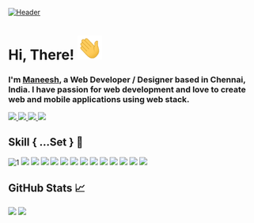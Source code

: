 [![Header](https://raw.githubusercontent.com/manu2699/manu2699/master/Header.gif "Hero")](https://maneeshk.now.sh)

# Hi, There! <img src="https://raw.githubusercontent.com/manu2699/manu2699/master/wave.gif" width="50px">

### I'm [Maneesh](https://maneeshk.now.sh), a Web Developer / Designer based in Chennai, India. I have passion for web development and love to create web and mobile applications using web stack.

<a href="https://www.linkedin.com/in/manuvk" alt="LinkedIn">
	<img src="https://img.shields.io/badge/-LinkedIn-blue?style=for-the-badge&logo=linkedin&logoColor=white&color=blue" />
</a>
<a href="mailto:maneeshvijaykar@gmail.com" alt="G-Mail">
	<img src="https://img.shields.io/badge/-Gmail-blue?style=for-the-badge&logo=gmail&logoColor=white&color=red" />
</a>
<a href="https://dribbble.com/manuvk" alt="Dribble">
	<img src="https://img.shields.io/badge/-Dribble-blue?style=for-the-badge&logo=Dribbble&logoColor=white&color=ea4c89" />
</a>
<a href="https://maneeshk.now.sh" alt="Portfolio Site">
	<img src="https://img.shields.io/badge/-Portfolio-blue?style=for-the-badge&logo=Google%20Chrome&logoColor=white&color=bluefd" />
</a>

## Skill { ...Set } 🔧

![1](https://img.shields.io/badge/Lang-JavaScript-orange?style=for-the-badge&logo=javascript)
![](https://img.shields.io/badge/Backend-Node.js-dark?style=for-the-badge&logo=node.js&logoColor=white)
![](https://img.shields.io/badge/Middleware-Express.js-orange?style=for-the-badge&logo=node.js&logoColor=white)
![](https://img.shields.io/badge/DB-Mongo-green?style=for-the-badge&logo=mongodb)
![](https://img.shields.io/badge/DB-SQL,PG-orange?style=for-the-badge&logo=sqlite&logoColor=white)
![](https://img.shields.io/badge/Frontend-React-orange?style=for-the-badge&logo=react&logoColor=skyblue)
![](https://img.shields.io/badge/Frontend-React_Native-orange?style=for-the-badge&logo=react&logoColor=skyblue)
![](https://img.shields.io/badge/Style-SASS-pink?style=for-the-badge&logo=sass&logoColor=white)
![](https://img.shields.io/badge/Cloud-Heroku-orange?style=for-the-badge&logo=heroku&logoColor=white)
![](https://img.shields.io/badge/Design-Photoshop-skyblue?style=for-the-badge&logo=adobe-photoshop)
![](https://img.shields.io/badge/Source_Control-GIT-orange?style=for-the-badge&logo=git)
![](https://img.shields.io/badge/Lang-Python-gold?style=for-the-badge&logo=python&logoColor=skyblue)
![](https://img.shields.io/badge/Lang-Java-orange?style=for-the-badge&logo=java&logoColor=orange)
![](https://img.shields.io/badge/Lang-C,C++-orange?style=for-the-badge&logo=c&logoColor=white)

## GitHub Stats &#x1f4c8;

![](https://github-readme-stats.vercel.app/api/top-langs/?username=manu2699&hide=ruby&title_color=000000&text_color=000000&icon_color=ff8640)
![](https://github-readme-stats.vercel.app/api?username=manu2699&show_icons=true&line_height=27&count_private=true&title_color=000000&text_color=000000&icon_color=ff8640)
